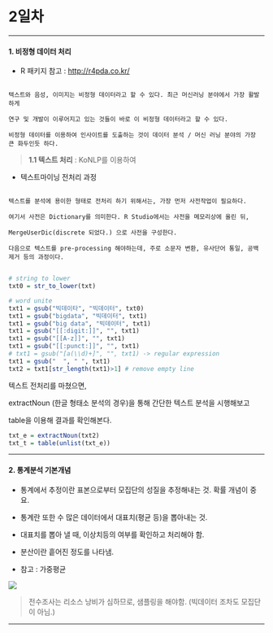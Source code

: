 # 2일차 


-----------------------


#### **1. 비정형 데이터 처리**

- R 패키지 참고 : http://r4pda.co.kr/

```

텍스트와 음성, 이미지는 비정형 데이터라고 할 수 있다. 최근 머신러닝 분야에서 가장 활발하게

연구 및 개발이 이루어지고 있는 것들이 바로 이 비정형 데이터라고 할 수 있다. 

비정형 데이터를 이용하여 인사이트를 도출하는 것이 데이터 분석 / 머신 러닝 분야의 가장 큰 화두인듯 하다.

```

> **1.1 텍스트 처리** : KoNLP를 이용하여

- 텍스트마이닝 전처리 과정

```

텍스트를 분석에 용이한 형태로 전처리 하기 위해서는, 가장 먼저 사전작업이 필요하다.

여기서 사전은 Dictionary를 의미한다. R Studio에서는 사전을 메모리상에 올린 뒤,

MergeUserDic(discrete 되었다.) 으로 사전을 구성한다. 

다음으로 텍스트를 pre-processing 해야하는데, 주로 소문자 변환, 유사단어 통일, 공백 제거 등의 과정이다.

```

```R

# string to lower
txt0 = str_to_lower(txt)

# word unite
txt1 = gsub("빅데이타", "빅데이터", txt0)
txt1 = gsub("bigdata", "빅데이터", txt1)
txt1 = gsub("big data", "빅데이터", txt1)
txt1 = gsub("[[:digit:]]", "", txt1)
txt1 = gsub("[[A-z]]", "", txt1)
txt1 = gsub("[[:punct:]]", "", txt1)
# txt1 = gsub("[a(\\d)+]", "", txt1) -> regular expression
txt1 = gsub("  ", " ", txt1)
txt2 = txt1[str_length(txt1)>1] # remove empty line

```

텍스트 전처리를 마쳤으면,

extractNoun (한글 형태소 분석의 경우)을 통해 간단한 텍스트 분석을 시행해보고

table을 이용해 결과를 확인해본다.

```R
txt_e = extractNoun(txt2)
txt_t = table(unlist(txt_e))
```

-----------------------


#### **2. 통계분석 기본개념**

- 통계에서 추정이란 표본으로부터 모집단의 성질을 추정해내는 것. 확률 개념이 중요.

- 통계란 또한 수 많은 데이터에서 대표치(평균 등)을 뽑아내는 것.

- 대표치를 뽑아 낼 때, 이상치등의 여부를 확인하고 처리해야 함.

- 분산이란 흩어진 정도를 나타냄.

- 참고 : 가중평균

![](https://raw.github.com/yoonkt200/DataScience/master/week2_StatisticAnalysis/week2_images/4.JPG)

> 전수조사는 리소스 낭비가 심하므로, 샘플링을 해야함. (빅데이터 조차도 모집단이 아님.)



-----------------------
